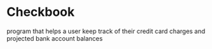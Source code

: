 # Checkbook
program that helps a user keep track of their credit card charges and projected bank account balances
